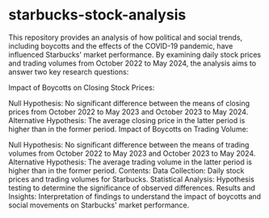 # starbucks-stock-analysis
This repository provides an analysis of how political and social trends, including boycotts and the effects of the COVID-19 pandemic, have influenced Starbucks' market performance. By examining daily stock prices and trading volumes from October 2022 to May 2024, the analysis aims to answer two key research questions:

Impact of Boycotts on Closing Stock Prices:

Null Hypothesis: No significant difference between the means of closing prices from October 2022 to May 2023 and October 2023 to May 2024.
Alternative Hypothesis: The average closing price in the latter period is higher than in the former period.
Impact of Boycotts on Trading Volume:

Null Hypothesis: No significant difference between the means of trading volumes from October 2022 to May 2023 and October 2023 to May 2024.
Alternative Hypothesis: The average trading volume in the latter period is higher than in the former period.
Contents:
Data Collection: Daily stock prices and trading volumes for Starbucks.
Statistical Analysis: Hypothesis testing to determine the significance of observed differences.
Results and Insights: Interpretation of findings to understand the impact of boycotts and social movements on Starbucks' market performance.
